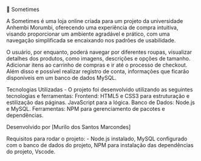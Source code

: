 📜 Sometimes

A Sometimes é uma loja online criada para um projeto da universidade Anhembi Morumbi, oferecendo uma experiência de compra intuitiva, visando proporcionar um ambiente agradável e prático, com uma navegação simplificada se encaixando nos padrões de usabilidade.

O usuário, por enquanto, poderá navegar por diferentes roupas, visualizar detalhes dos produtos, como imagens, descrições e opções de tamanho. Adicionar itens ao carrinho de compras e ir até o processo de checkout. Além disso e possível realizar registro de conta, informações que ficarão disponíveis em um banco de dados MySQL.

Tecnologias Utilizadas - O projeto foi desenvolvido utilizando as seguintes tecnologias e ferramentas: Frontend: HTML5 e CSS3 para estruturação e estilização das páginas. JavaScript para a lógica. Banco de Dados: Node.js e MySQL. Ferramentas: NPM para gerenciamento de pacotes e dependências.

Desenvolvido por [Murilo dos Santos Marcondes]

Requisitos para rodar o projeto: - Node.js instalado, MySQL configurado com o banco de dados do projeto, NPM para instalação das dependências do projeto, Vscode.
